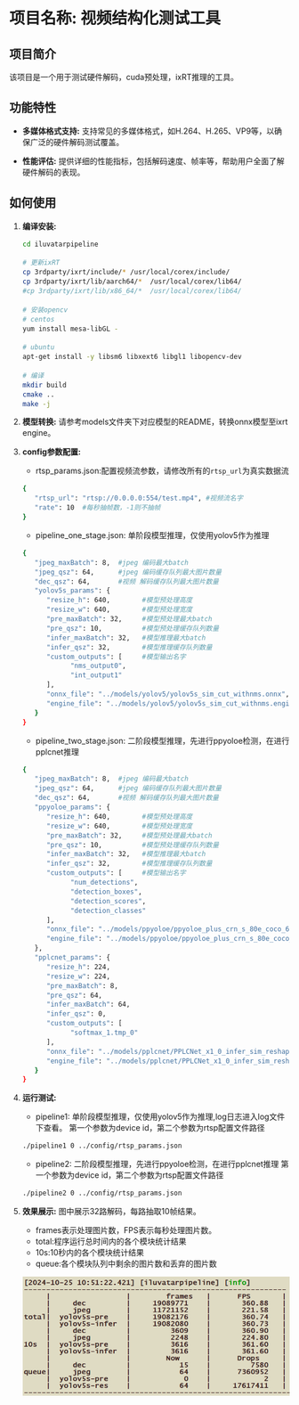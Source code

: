 # 项目名称: 视频结构化测试工具

## 项目简介
该项目是一个用于测试硬件解码，cuda预处理，ixRT推理的工具。

## 功能特性
- **多媒体格式支持:** 支持常见的多媒体格式，如H.264、H.265、VP9等，以确保广泛的硬件解码测试覆盖。
  
- **性能评估:** 提供详细的性能指标，包括解码速度、帧率等，帮助用户全面了解硬件解码的表现。

## 如何使用
1. **编译安装:**

   ```bash
   cd iluvatarpipeline

   # 更新ixRT
   cp 3rdparty/ixrt/include/* /usr/local/corex/include/
   cp 3rdparty/ixrt/lib/aarch64/*  /usr/local/corex/lib64/
   #cp 3rdparty/ixrt/lib/x86_64/*  /usr/local/corex/lib64/

   # 安装opencv
   # centos
   yum install mesa-libGL -
   
   # ubuntu
   apt-get install -y libsm6 libxext6 libgl1 libopencv-dev

   # 编译	
   mkdir build 
   cmake .. 
   make -j
   ```

2. **模型转换:**
   请参考models文件夹下对应模型的README，转换onnx模型至ixrt engine。

3. **config参数配置:**

   - rtsp_params.json:配置视频流参数，请修改所有的`rtsp_url`为真实数据流
   ```bash
   {
      "rtsp_url": "rtsp://0.0.0.0:554/test.mp4", #视频流名字
      "rate": 10  #每秒抽帧数，-1则不抽帧
   }
   ```

   - pipeline_one_stage.json: 单阶段模型推理，仅使用yolov5作为推理
   ```bash
   {
      "jpeg_maxBatch": 8,  #jpeg 编码最大batch
      "jpeg_qsz": 64,      #jpeg 编码缓存队列最大图片数量
      "dec_qsz": 64,       #视频 解码缓存队列最大图片数量
      "yolov5s_params": { 
         "resize_h": 640,        #模型预处理高度
         "resize_w": 640,        #模型预处理宽度
         "pre_maxBatch": 32,     #模型预处理最大batch
         "pre_qsz": 10,          #模型预处理缓存队列数量
         "infer_maxBatch": 32,   #模型推理最大batch
         "infer_qsz": 32,        #模型推理缓存队列数量
         "custom_outputs": [     #模型输出名字
               "nms_output0",
               "int_output1"
         ],
         "onnx_file": "../models/yolov5/yolov5s_sim_cut_withnms.onnx",   #模型onnx路径
         "engine_file": "../models/yolov5/yolov5s_sim_cut_withnms.engine"  #模型ixrt engine路径
      }
   }
   ```

   - pipeline_two_stage.json: 二阶段模型推理，先进行ppyoloe检测，在进行pplcnet推理
   ```bash
   {
      "jpeg_maxBatch": 8,  #jpeg 编码最大batch
      "jpeg_qsz": 64,      #jpeg 编码缓存队列最大图片数量
      "dec_qsz": 64,       #视频 解码缓存队列最大图片数量
      "ppyoloe_params": {
         "resize_h": 640,        #模型预处理高度
         "resize_w": 640,        #模型预处理宽度
         "pre_maxBatch": 32,     #模型预处理最大batch
         "pre_qsz": 10,          #模型预处理缓存队列数量
         "infer_maxBatch": 32,   #模型推理最大batch
         "infer_qsz": 32,        #模型推理缓存队列数量
         "custom_outputs": [     #模型输出名字
               "num_detections",
               "detection_boxes",
               "detection_scores",
               "detection_classes"
         ],
         "onnx_file": "../models/ppyoloe/ppyoloe_plus_crn_s_80e_coco_640x640_sim_cut_withnms.onnx",      #模型onnx路径
         "engine_file": "../models/ppyoloe/ppyoloe_plus_crn_s_80e_coco_640x640_sim_cut_withnms.engine"   #模型ixrt engine路径
      },
      "pplcnet_params": {
         "resize_h": 224,
         "resize_w": 224,
         "pre_maxBatch": 8,
         "pre_qsz": 64,
         "infer_maxBatch": 64,
         "infer_qsz": 0,
         "custom_outputs": [
               "softmax_1.tmp_0"
         ],
         "onnx_file": "../models/pplcnet/PPLCNet_x1_0_infer_sim_reshape.onnx",
         "engine_file": "../models/pplcnet/PPLCNet_x1_0_infer_sim_reshape.engine"
      }
   }
   ```
   

4. **运行测试:** 

   - pipeline1: 单阶段模型推理，仅使用yolov5作为推理,log日志进入log文件下查看。
   第一个参数为device id，第二个参数为rtsp配置文件路径
   ```bash
   ./pipeline1 0 ../config/rtsp_params.json
   ```

   - pipeline2: 二阶段模型推理，先进行ppyoloe检测，在进行pplcnet推理
   第一个参数为device id，第二个参数为rtsp配置文件路径
   ```bash
   ./pipeline2 0 ../config/rtsp_params.json
   ```

5. **效果展示:** 
   图中展示32路解码，每路抽取10帧结果。
   - frames表示处理图片数，FPS表示每秒处理图片数。
   - total:程序运行总时间内的各个模块统计结果
   - 10s:10秒内的各个模块统计结果
   - queue:各个模块队列中剩余的图片数和丢弃的图片数
   
   ![result](./result.png)

